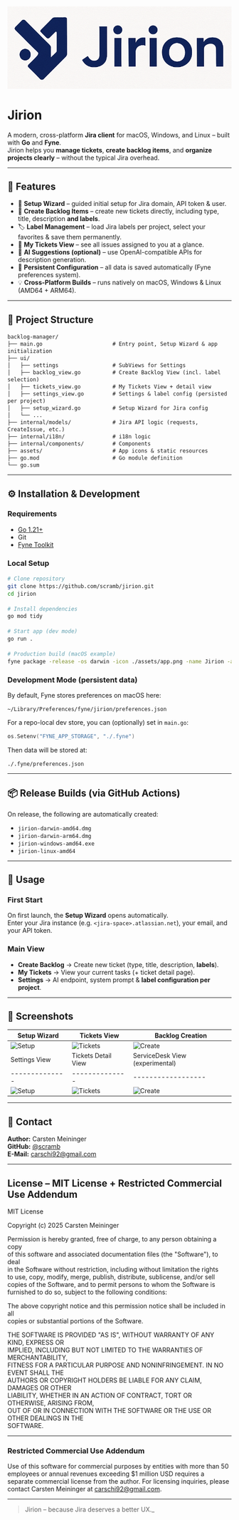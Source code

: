 <p align="center">
  <img src="https://github.com/scramb/Jirion/blob/main/assets/logo_cropped.png?raw=true" alt="Jirion Logo"/>
</p>

# Jirion

A modern, cross-platform **Jira client** for macOS, Windows, and Linux – built with **Go** and **Fyne**.  
Jirion helps you **manage tickets**, **create backlog items**, and **organize projects clearly** – without the typical Jira overhead.

---

## 🚀 Features

- 🧙 **Setup Wizard** – guided initial setup for Jira domain, API token & user.
- 🧱 **Create Backlog Items** – create new tickets directly, including type, title, description **and labels**.
- 🏷️ **Label Management** – load Jira labels per project, select your favorites & save them permanently.
- 🔄 **My Tickets View** – see all issues assigned to you at a glance.
- 🤖 **AI Suggestions (optional)** – use OpenAI-compatible APIs for description generation.
- 💾 **Persistent Configuration** – all data is saved automatically (Fyne preferences system).
- 💡 **Cross-Platform Builds** – runs natively on macOS, Windows & Linux (AMD64 + ARM64).

---

## 🧩 Project Structure

```
backlog-manager/
├── main.go                      # Entry point, Setup Wizard & app initialization
├── ui/
│   ├── settings                 # SubViews for Settings
│   ├── backlog_view.go          # Create Backlog View (incl. label selection)
│   ├── tickets_view.go          # My Tickets View + detail view
│   ├── settings_view.go         # Settings & label config (persisted per project)
│   ├── setup_wizard.go          # Setup Wizard for Jira config
│   └── ...
├── internal/models/             # Jira API logic (requests, CreateIssue, etc.)
├── internal/i18n/               # i18n logic
├── internal/components/         # Components 
├── assets/                      # App icons & static resources
├── go.mod                       # Go module definition
└── go.sum
```

---

## ⚙️ Installation & Development

### Requirements
- [Go 1.21+](https://go.dev/dl/)
- Git
- [Fyne Toolkit](https://developer.fyne.io/)

### Local Setup
```bash
# Clone repository
git clone https://github.com/scramb/jirion.git
cd jirion

# Install dependencies
go mod tidy

# Start app (dev mode)
go run .

# Production build (macOS example)
fyne package -release -os darwin -icon ./assets/app.png -name Jirion -app-id com.scramb.jirion
```

### Development Mode (persistent data)
By default, Fyne stores preferences on macOS here:
```
~/Library/Preferences/fyne/jirion/preferences.json
```
For a repo-local dev store, you can (optionally) set in `main.go`:
```go
os.Setenv("FYNE_APP_STORAGE", "./.fyne")
```
Then data will be stored at:
```
./.fyne/preferences.json
```

---

## 📦 Release Builds (via GitHub Actions)

On release, the following are automatically created:
- `jirion-darwin-amd64.dmg`
- `jirion-darwin-arm64.dmg`
- `jirion-windows-amd64.exe`
- `jirion-linux-amd64`

---

## 🧠 Usage

### First Start
On first launch, the **Setup Wizard** opens automatically.  
Enter your Jira instance (e.g. `<jira-space>.atlassian.net`), your email, and your API token.

### Main View
- **Create Backlog** → Create new ticket (type, title, description, **labels**).
- **My Tickets** → View your current tasks (+ ticket detail page).
- **Settings** → AI endpoint, system prompt & **label configuration per project**.

---

## 📸 Screenshots 

| Setup Wizard | Tickets View | Backlog Creation |
|--------------|--------------|------------------|
| ![Setup](https://i.ibb.co/FkmzzM8G/Bildschirmfoto-2025-10-24-um-23-32-05.png) | ![Tickets](https://i.ibb.co/Yn9GD2t/Bildschirmfoto-2025-10-24-um-23-21-35.png) | ![Create](https://i.ibb.co/q3sZ5S2H/Bildschirmfoto-2025-10-24-um-23-21-29.png) |
| Settings View | Tickets Detail View | ServiceDesk View (experimental) |
|--------------|--------------|------------------|
| ![Setup](https://i.ibb.co/spcTn9xp/Bildschirmfoto-2025-10-31-um-08-09-55.png) | ![Tickets](https://i.ibb.co/WpDQzy9y/Bildschirmfoto-2025-10-31-um-08-12-00.png) | ![Create](https://i.ibb.co/tTT6MHVM/Bildschirmfoto-2025-10-31-um-08-09-17.png) |
---

## 💬 Contact

**Author:** Carsten Meininger  
**GitHub:** [@scramb](https://github.com/scramb)  
**E-Mail:** carschi92@gmail.com

---

## License – MIT License + Restricted Commercial Use Addendum

MIT License

Copyright (c) 2025 Carsten Meininger

Permission is hereby granted, free of charge, to any person obtaining a copy  
of this software and associated documentation files (the "Software"), to deal  
in the Software without restriction, including without limitation the rights  
to use, copy, modify, merge, publish, distribute, sublicense, and/or sell  
copies of the Software, and to permit persons to whom the Software is  
furnished to do so, subject to the following conditions:

The above copyright notice and this permission notice shall be included in all  
copies or substantial portions of the Software.

THE SOFTWARE IS PROVIDED "AS IS", WITHOUT WARRANTY OF ANY KIND, EXPRESS OR  
IMPLIED, INCLUDING BUT NOT LIMITED TO THE WARRANTIES OF MERCHANTABILITY,  
FITNESS FOR A PARTICULAR PURPOSE AND NONINFRINGEMENT. IN NO EVENT SHALL THE  
AUTHORS OR COPYRIGHT HOLDERS BE LIABLE FOR ANY CLAIM, DAMAGES OR OTHER  
LIABILITY, WHETHER IN AN ACTION OF CONTRACT, TORT OR OTHERWISE, ARISING FROM,  
OUT OF OR IN CONNECTION WITH THE SOFTWARE OR THE USE OR OTHER DEALINGS IN THE  
SOFTWARE.

---

### Restricted Commercial Use Addendum

Use of this software for commercial purposes by entities with more than 50 employees or annual revenues exceeding $1 million USD requires a separate commercial license from the author. For licensing inquiries, please contact Carsten Meininger at carschi92@gmail.com.

---

> Jirion – because Jira deserves a better UX._
